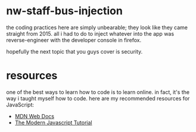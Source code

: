 # nw-staff-bus-injection
the coding practices here are simply unbearable; they look like they came straight from 2015. all i had to do to inject whatever into the app was reverse-engineer with the developer console in firefox.

hopefully the next topic that you guys cover is security.

# resources
one of the best ways to learn how to code is to learn online. in fact, it's the way i taught myself how to code. here are my recommended resources for JavaScript:
- [MDN Web Docs](https://developer.mozilla.org/en-US/docs/Web/JavaScript)
- [The Modern Javascript Tutorial](https://javascript.info)

